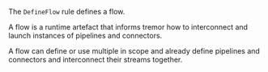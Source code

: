 The `DefineFlow` rule defines a flow.

A flow is a runtime artefact that informs tremor how to interconnect and launch
instances of pipelines and connectors.

A flow can define or use multiple in scope and already define pipelines and
connectors and interconnect their streams together.

